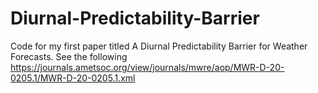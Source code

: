 # Diurnal-Predictability-Barrier
Code for my first paper titled A Diurnal Predictability Barrier for Weather Forecasts. See the following <https://journals.ametsoc.org/view/journals/mwre/aop/MWR-D-20-0205.1/MWR-D-20-0205.1.xml>
